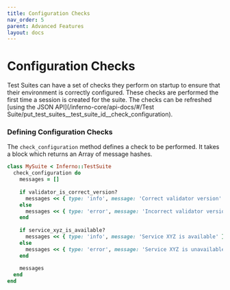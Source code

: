 ```yaml
---
title: Configuration Checks
nav_order: 5
parent: Advanced Features
layout: docs
---
```

# Configuration Checks
Test Suites can have a set of checks they perform on startup to ensure that
their environment is correctly configured. These checks are performed the first
time a session is created for the suite. The checks can be refreshed [using the
JSON API](/inferno-core/api-docs/#/Test
Suite/put_test_suites__test_suite_id__check_configuration).

### Defining Configuration Checks
The `check_configuration` method defines a check to be performed. It takes a
block which returns an Array of message hashes.

```ruby
class MySuite < Inferno::TestSuite
  check_configuration do
    messages = []
    
    if validator_is_correct_version?
      messages << { type: 'info', message: 'Correct validator version' }
    else
      messages << { type: 'error', message: 'Incorrect validator version' }
    end
    
    if service_xyz_is_available?
      messages << { type: 'info', message: 'Service XYZ is available' }
    else
      messages << { type: 'error', message: 'Service XYZ is unavailable' }
    end
    
    messages
  end
end
```
